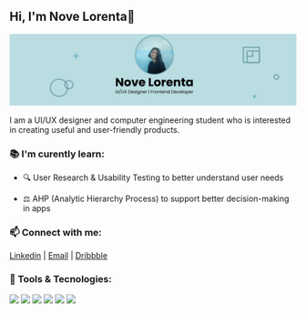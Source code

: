 ## Hi, I'm Nove Lorenta👋

![novelorenta](img/my-banner.png)

I am a UI/UX designer and computer engineering student who is interested in creating useful and user-friendly products.

### 📚 I'm curently learn:

- 🔍 User Research & Usability Testing to better understand user needs

- ⚖️ AHP (Analytic Hierarchy Process) to support better decision-making in apps

### 📫 Connect with me:

[Linkedin](https://www.linkedin.com/in/lorenta-sihotang/) | [Email](mailto:sihotangrenta04@gmail.com) | [Dribbble](https://dribbble.com/novelorenta)

### 🌟 Tools & Tecnologies:

<img src="https://img.shields.io/badge/HTML5-E34F26?style=for-the-badge&logo=html5&logoColor=white" /> <img src="https://img.shields.io/badge/CSS3-1572B6?style=for-the-badge&logo=css3&logoColor=white" /> <img src="https://img.shields.io/badge/Bootstrap-563D7C?style=for-the-badge&logo=bootstrap&logoColor=white"> <img src="https://img.shields.io/badge/JavaScript-323330?style=for-the-badge&logo=javascript&logoColor=F7DF1E" />
<img src="https://img.shields.io/badge/Canva-%2300C4CC.svg?&style=for-the-badge&logo=Canva&logoColor=white"> <img src="https://img.shields.io/badge/Figma-F24E1E?style=for-the-badge&logo=figma&logoColor=white">

<!-- <p align="left">
<a href="https://github.com/Novelorenta09">
 <img height="180em" src="https://github.com/Novelorenta09/Novelorenta09/assets/143886855/44757bff-6c37-4bb9-9a17-5f8be290e3e5"/>
</a>
</p> -->

